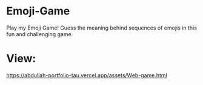 # Emoji-Game
Play my Emoji Game! Guess the meaning behind sequences of emojis in this fun and challenging game.
# View:
https://abdullah-portfolio-tau.vercel.app/assets/Web-game.html
